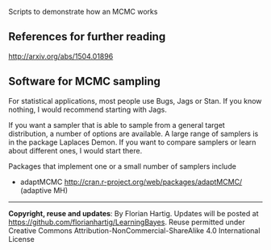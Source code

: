 Scripts to demonstrate how an MCMC works 


## References for further reading 

http://arxiv.org/abs/1504.01896






## Software for MCMC sampling

For statistical applications, most people use Bugs, Jags or Stan. If you know nothing, I would recommend starting with Jags. 

If you want a sampler that is able to sample from a general target distribution, a number of options are available. A large range of samplers is in the package Laplaces Demon. If you want to compare samplers or learn about different ones, I would start there. 

Packages that implement one or a small number of samplers include 

* adaptMCMC http://cran.r-project.org/web/packages/adaptMCMC/ (adaptive MH)





---
**Copyright, reuse and updates**: By Florian Hartig. Updates will be posted at https://github.com/florianhartig/LearningBayes. Reuse permitted under Creative Commons Attribution-NonCommercial-ShareAlike 4.0 International License

